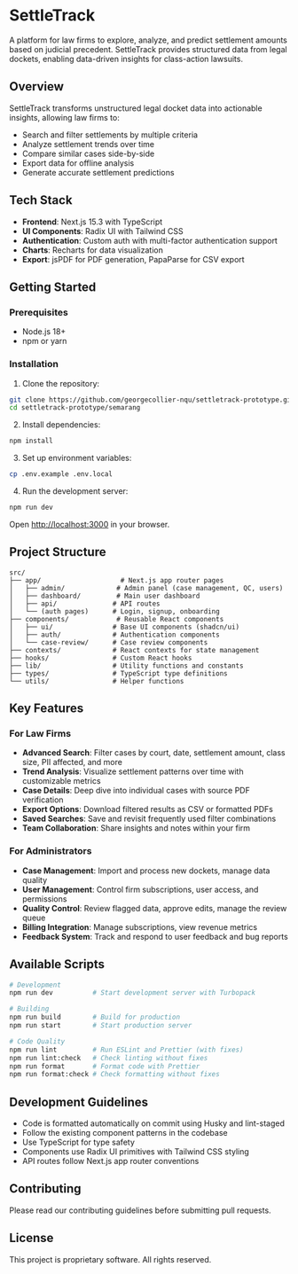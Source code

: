 # SettleTrack

A platform for law firms to explore, analyze, and predict settlement amounts based on judicial precedent. SettleTrack provides structured data from legal dockets, enabling data-driven insights for class-action lawsuits.

## Overview

SettleTrack transforms unstructured legal docket data into actionable insights, allowing law firms to:
- Search and filter settlements by multiple criteria
- Analyze settlement trends over time
- Compare similar cases side-by-side
- Export data for offline analysis
- Generate accurate settlement predictions

## Tech Stack

- **Frontend**: Next.js 15.3 with TypeScript
- **UI Components**: Radix UI with Tailwind CSS
- **Authentication**: Custom auth with multi-factor authentication support
- **Charts**: Recharts for data visualization
- **Export**: jsPDF for PDF generation, PapaParse for CSV export

## Getting Started

### Prerequisites

- Node.js 18+ 
- npm or yarn

### Installation

1. Clone the repository:
```bash
git clone https://github.com/georgecollier-nqu/settletrack-prototype.git
cd settletrack-prototype/semarang
```

2. Install dependencies:
```bash
npm install
```

3. Set up environment variables:
```bash
cp .env.example .env.local
```

4. Run the development server:
```bash
npm run dev
```

Open [http://localhost:3000](http://localhost:3000) in your browser.

## Project Structure

```
src/
├── app/                    # Next.js app router pages
│   ├── admin/             # Admin panel (case management, QC, users)
│   ├── dashboard/         # Main user dashboard
│   ├── api/              # API routes
│   └── (auth pages)      # Login, signup, onboarding
├── components/            # Reusable React components
│   ├── ui/               # Base UI components (shadcn/ui)
│   ├── auth/             # Authentication components
│   └── case-review/      # Case review components
├── contexts/             # React contexts for state management
├── hooks/                # Custom React hooks
├── lib/                  # Utility functions and constants
├── types/                # TypeScript type definitions
└── utils/                # Helper functions
```

## Key Features

### For Law Firms
- **Advanced Search**: Filter cases by court, date, settlement amount, class size, PII affected, and more
- **Trend Analysis**: Visualize settlement patterns over time with customizable metrics
- **Case Details**: Deep dive into individual cases with source PDF verification
- **Export Options**: Download filtered results as CSV or formatted PDFs
- **Saved Searches**: Save and revisit frequently used filter combinations
- **Team Collaboration**: Share insights and notes within your firm

### For Administrators
- **Case Management**: Import and process new dockets, manage data quality
- **User Management**: Control firm subscriptions, user access, and permissions
- **Quality Control**: Review flagged data, approve edits, manage the review queue
- **Billing Integration**: Manage subscriptions, view revenue metrics
- **Feedback System**: Track and respond to user feedback and bug reports

## Available Scripts

```bash
# Development
npm run dev          # Start development server with Turbopack

# Building
npm run build        # Build for production
npm run start        # Start production server

# Code Quality
npm run lint         # Run ESLint and Prettier (with fixes)
npm run lint:check   # Check linting without fixes
npm run format       # Format code with Prettier
npm run format:check # Check formatting without fixes
```

## Development Guidelines

- Code is formatted automatically on commit using Husky and lint-staged
- Follow the existing component patterns in the codebase
- Use TypeScript for type safety
- Components use Radix UI primitives with Tailwind CSS styling
- API routes follow Next.js app router conventions

## Contributing

Please read our contributing guidelines before submitting pull requests.

## License

This project is proprietary software. All rights reserved.